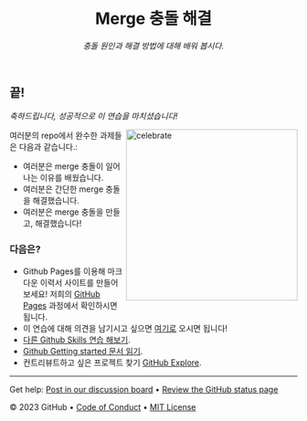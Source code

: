<header>

<!--
  <<< Author notes: Course header >>>
  Include a 1280×640 image, course title in sentence case, and a concise description in emphasis.
  In your repository settings: enable template repository, add your 1280×640 social image, auto delete head branches.
  Add your open source license, GitHub uses MIT license.
-->

# Merge 충돌 해결

_충돌 원인과 해결 방법에 대해 배워 봅시다._

</header>

<!--
  <<< Author notes: Finish >>>
  Review what we learned, ask for feedback, provide next steps.
-->

## 끝!

_축하드립니다, 성공적으로 이 연습을 마치셨습니다!_

<img src=https://octodex.github.com/images/benevocats.jpg alt=celebrate width=300 align=right>

여러분의 repo에서 완수한 과제들은 다음과 같습니다.:

- 여러분은 merge 충돌이 일어나는 이유를 배웠습니다.
- 여러분은 간단한 merge 충돌을 해결했습니다.
- 여러분은 merge 충돌을 만들고, 해결했습니다!

### 다음은?

- Github Pages를 이용해 마크다운 이력서 사이트를 만들어 보세요! 저희의 [GitHub Pages](https://github.com/skills/github-pages) 과정에서 확인하시면 됩니다.
- 이 연습에 대해 의견을 남기시고 싶으면 [여기로](https://github.com/orgs/skills/discussions/categories/resolve-merge-conflicts) 오시면 됩니다!
- [다른 Github Skills 연습 해보기](https://github.com/skills).
- [Github Getting started 문서 읽기](https://docs.github.com/en/get-started).
- 컨트리뷰트하고 싶은 프로젝트 찾기 [GitHub Explore](https://github.com/explore).

<footer>

<!--
  <<< Author notes: Footer >>>
  Add a link to get support, GitHub status page, code of conduct, license link.
-->

---

Get help: [Post in our discussion board](https://github.com/orgs/skills/discussions/categories/resolve-merge-conflicts) &bull; [Review the GitHub status page](https://www.githubstatus.com/)

&copy; 2023 GitHub &bull; [Code of Conduct](https://www.contributor-covenant.org/version/2/1/code_of_conduct/code_of_conduct.md) &bull; [MIT License](https://gh.io/mit)

</footer>
